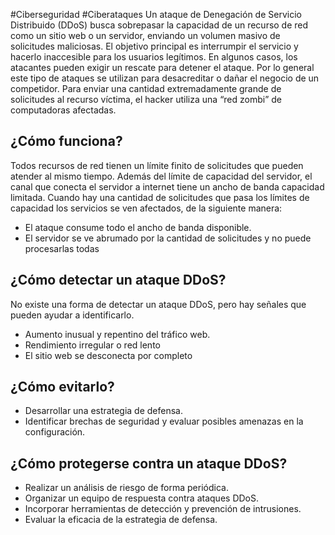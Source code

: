 #Ciberseguridad #Ciberataques
Un ataque de Denegación de Servicio Distribuido (DDoS) busca sobrepasar la capacidad de un recurso de red como un sitio web o un servidor, enviando un volumen masivo de solicitudes maliciosas. El objetivo principal es interrumpir el servicio y hacerlo inaccesible para los usuarios legítimos. En algunos casos, los atacantes pueden exigir un rescate para detener el ataque. Por lo general este tipo de ataques se utilizan para desacreditar o dañar el negocio de un competidor. Para enviar una cantidad extremadamente grande de solicitudes al recurso víctima, el hacker utiliza una “red zombi” de computadoras afectadas.
## ¿Cómo funciona?
Todos recursos de red tienen un límite finito de solicitudes que pueden atender al mismo tiempo. Además del límite de capacidad del servidor, el canal que conecta el servidor a internet tiene un ancho de banda capacidad limitada. Cuando hay una cantidad de solicitudes que pasa los límites de capacidad los servicios se ven afectados, de la siguiente manera:
- El ataque consume todo el ancho de banda disponible.
- El servidor se ve abrumado por la cantidad de solicitudes y no puede procesarlas todas
## ¿Cómo detectar un ataque DDoS?
No existe una forma de detectar un ataque DDoS, pero hay señales que pueden ayudar a identificarlo.
- Aumento inusual y repentino del tráfico web.
- Rendimiento irregular o red lento
- El sitio web se desconecta por completo
## ¿Cómo evitarlo?
- Desarrollar una estrategia de defensa.
- Identificar brechas de seguridad y evaluar posibles amenazas en la configuración.
## ¿Cómo protegerse contra un ataque DDoS?
- Realizar un análisis de riesgo de forma periódica.
- Organizar un equipo de respuesta contra ataques DDoS.
- Incorporar herramientas de detección y prevención de intrusiones.
- Evaluar la eficacia de la estrategia de defensa.
